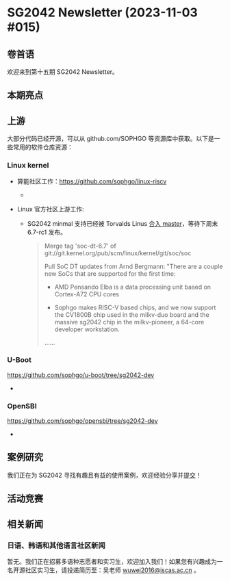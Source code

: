 # SG2042 Newsletter (2023-11-03 #015)

## 卷首语

欢迎来到第十五期 SG2042 Newsletter。

## 本期亮点


## 上游


大部分代码已经开源，可以从 github.com/SOPHGO 等资源库中获取。以下是一些常用的软件仓库资源：

### Linux kernel

+ 算能社区工作：https://github.com/sophgo/linux-riscv

  +  

+ Linux 官方社区上游工作:

  + SG2042 minmal 支持已经被 Torvalds Linus [合入 master][lk-1]，等待下周末 6.7-rc1 发布。

    > Merge tag 'soc-dt-6.7' of git://git.kernel.org/pub/scm/linux/kernel/git/soc/soc
    >
    > Pull SoC DT updates from Arnd Bergmann:
    >"There are a couple new SoCs that are supported for the first time:
    >
    > - AMD Pensando Elba is a data processing unit based on Cortex-A72 CPU
    >   cores
    >
    > - Sophgo makes RISC-V based chips, and we now support the CV1800B
    >   chip used in the milkv-duo board and the massive sg2042 chip in the
    >   milkv-pioneer, a 64-core developer workstation.
    >
    > ......

[lk-1]:https://github.com/torvalds/linux/commit/c035f0268b87fc21f517f638b3bad26c81babc85

### U-Boot

https://github.com/sophgo/u-boot/tree/sg2042-dev

+ 

### OpenSBI

https://github.com/sophgo/opensbi/tree/sg2042-dev 

+ 

## 案例研究

我们正在为 SG2042 寻找有趣且有益的使用案例，欢迎经验分享并[提交](https://github.com/sophgocommunity/SG2042-Newsletter/pulls)！

## 活动竞赛

## 相关新闻


### 日语、韩语和其他语言社区新闻

暂无。我们正在招募多语种志愿者和实习生，欢迎加入我们！如果您有兴趣成为一名开源社区实习生，请投递简历至：吴老师 [wuwei2016@iscas.ac.cn](mailto:wuwei2016@iscas.ac.cn) 。